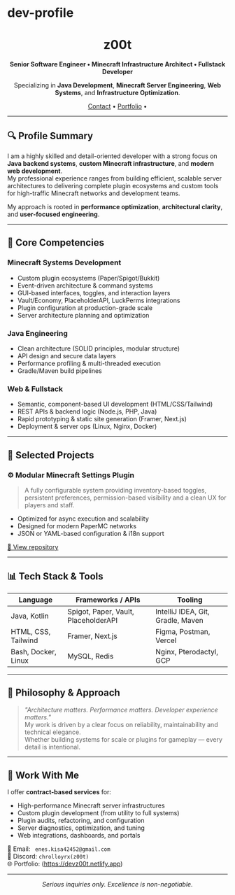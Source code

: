 # dev-profile
<h1 align="center">z00t</h1>
<p align="center"><b>Senior Software Engineer • Minecraft Infrastructure Architect • Fullstack Developer</b></p>

<p align="center">
  Specializing in <strong>Java Development</strong>, <strong>Minecraft Server Engineering</strong>, <strong>Web Systems</strong>, and <strong>Infrastructure Optimization</strong>.
</p>

<p align="center">
  <a href=mailto:enes.kisa42452@gmail.com>Contact</a> • 
  <a href=https://devz00t.netlify.app>Portfolio</a> • 
</p>

---

## 🔍 Profile Summary

I am a highly skilled and detail-oriented developer with a strong focus on **Java backend systems**, **custom Minecraft infrastructure**, and **modern web development**.  
My professional experience ranges from building efficient, scalable server architectures to delivering complete plugin ecosystems and custom tools for high-traffic Minecraft networks and development teams.

My approach is rooted in **performance optimization**, **architectural clarity**, and **user-focused engineering**.

---

## 🧠 Core Competencies

### Minecraft Systems Development
- Custom plugin ecosystems (Paper/Spigot/Bukkit)
- Event-driven architecture & command systems
- GUI-based interfaces, toggles, and interaction layers
- Vault/Economy, PlaceholderAPI, LuckPerms integrations
- Plugin configuration at production-grade scale
- Server architecture planning and optimization

### Java Engineering
- Clean architecture (SOLID principles, modular structure)
- API design and secure data layers
- Performance profiling & multi-threaded execution
- Gradle/Maven build pipelines

### Web & Fullstack
- Semantic, component-based UI development (HTML/CSS/Tailwind)
- REST APIs & backend logic (Node.js, PHP, Java)
- Rapid prototyping & static site generation (Framer, Next.js)
- Deployment & server ops (Linux, Nginx, Docker)

---

## 🚀 Selected Projects

### ⚙️ Modular Minecraft Settings Plugin
> A fully configurable system providing inventory-based toggles, persistent preferences, permission-based visibility and a clean UX for players and staff.

- Optimized for async execution and scalability
- Designed for modern PaperMC networks
- JSON or YAML-based configuration & i18n support

[🔗 View repository](#)

---

## 📊 Tech Stack & Tools

| Language | Frameworks / APIs | Tooling |
|---------|--------------------|--------|
| Java, Kotlin | Spigot, Paper, Vault, PlaceholderAPI | IntelliJ IDEA, Git, Gradle, Maven |
| HTML, CSS, Tailwind | Framer, Next.js | Figma, Postman, Vercel |
| Bash, Docker, Linux | MySQL, Redis | Nginx, Pterodactyl, GCP |

---

## 🧭 Philosophy & Approach

> _"Architecture matters. Performance matters. Developer experience matters."_  
> My work is driven by a clear focus on reliability, maintainability and technical elegance.  
> Whether building systems for scale or plugins for gameplay — every detail is intentional.

---

## 🤝 Work With Me

I offer **contract-based services** for:
- High-performance Minecraft server infrastructures
- Custom plugin development (from utility to full systems)
- Plugin audits, refactoring, and configuration
- Server diagnostics, optimization, and tuning
- Web integrations, dashboards, and portals

📨 Email: ` enes.kisa42452@gmail.com`  
💬 Discord: `chrolloyrx(z00t)`  
🌐 Portfolio: (https://devz00t.netlify.app)

---

<p align="center">
  <i>Serious inquiries only. Excellence is non-negotiable.</i>
</p>
